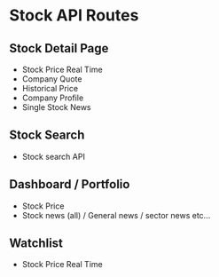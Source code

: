 # Stock API Routes

## Stock Detail Page

- Stock Price Real Time
- Company Quote
- Historical Price
- Company Profile
- Single Stock News

## Stock Search

- Stock search API

## Dashboard / Portfolio

- Stock Price
- Stock news (all) / General news / sector news etc...

## Watchlist

- Stock Price Real Time
